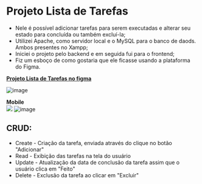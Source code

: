 <h1>Projeto Lista de Tarefas</h1>

<ul>
  <li>Nele é possível adicionar tarefas para serem executadas e alterar seu estado para concluída ou também excluí-la;</li>
  <li>Utilizei Apache, como servidor local e o MySQL para o banco de daods. Ambos presentes no Xampp;</li>
  <li>Iniciei o projeto pelo backend e em seguida fui para o frontend;</li>
  <li>Fiz um esboço de como gostaria que ele ficasse usando a plataforma do Figma.</li>
</ul>

<a href="https://www.figma.com/file/pKgmr92nUgW05eVKAiEpTI/Lista-de-tarefas-(Copy)?type=design&node-id=0%3A1&mode=design&t=NPaq82jMcXy4nImf-1" target="_blank"><b>Projeto Lista de Tarefas no figma</b></a>


![image](https://github.com/milena-juliao/Lista-de-tarefas/assets/84363761/fa1b3ba6-c394-4f29-88c4-37e5220eba02)

<b>Mobile</b>
</br>
<img src="https://github.com/milena-juliao/Lista-de-tarefas/assets/84363761/b96aeec0-3ad8-492b-9657-801f724fb27a"/>
![image](https://github.com/milena-juliao/Lista-de-tarefas/assets/84363761/b96aeec0-3ad8-492b-9657-801f724fb27a)


<h2>CRUD:</h2>
<ul>
  <li>Create - Criação da tarefa, enviada através do clique no botão "Adicionar"</li>
  <li>Read - Exibição das tarefas na tela do usuário</li>
  <li>Update - Atualização da data de conclusão da tarefa assim que o usuário clica em "Feito"</li>
  <li>Delete - Exclusão da tarefa ao clicar em "Excluir"</li>
</ul>


